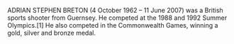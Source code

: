 ADRIAN STEPHEN BRETON (4 October 1962 – 11 June 2007) was a British sports shooter from Guernsey. He competed at the 1988 and 1992 Summer Olympics.[1] He also competed in the Commonwealth Games, winning a gold, silver and bronze medal.
